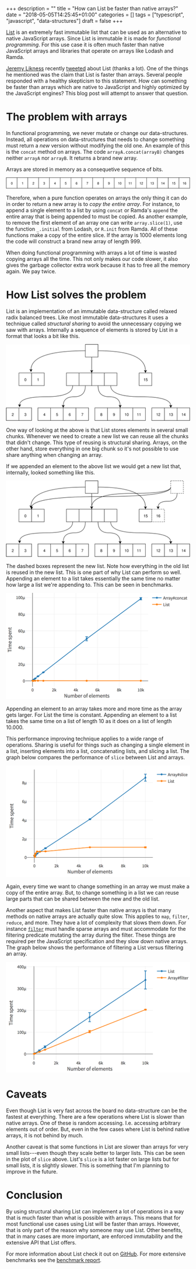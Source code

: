 +++
description = ""
title = "How can List be faster than native arrays?"
date = "2018-05-05T14:25:45+01:00"
categories = []
tags = ["typescript", "javascript", "data-structures"]
draft = false
+++

[List](https://github.com/funkia/list) is an extremely fast immutable
list that can be used as an alternative to native JavaScript arrays.
Since List is immutable it is made for _functional programming_. For
this use case it is often much faster than native JavaScript arrays
and libraries that operate on arrays like Lodash and Ramda.

[Jeremy Likness](https://twitter.com/jeremylikness) recently
[tweeted](https://twitter.com/jeremylikness/status/992394166494814210)
about List (thanks a lot). One of the things he mentioned was the
claim that List is faster than arrays. Several people responded with a
healthy skepticism to this statement. How can something be faster than
arrays which are native to JavaScript and highly optimized by the
JavaScript engines? This blog post will attempt to answer that
question.

# The problem with arrays

In functional programming, we never mutate or change our
data-structures. Instead, all operations on data-structures that needs
to change something must return a _new_ version without modifying the
old one. An example of this is the `concat` method on arrays. The code
`arrayA.concat(arrayB)` changes neither `arrayA` nor `arrayB`. It
returns a brand new array.

Arrays are stored in memory as a consequetive sequence of bits.

![Array](/images/array.svg)

Therefore, when a pure function operates on arrays the only thing it
can do in order to return a new array is to _copy the entire array_.
For instance, to append a single element to a list by using `concat`
or Ramda's `append` the entire array that is being appended to must be
copied. As another example, to remove the first element of an array
one can write `array.slice(1)`, use the function `_.initial` from
Lodash, or `R.init` from Ramda. All of these functions make a copy of
the entire slice. If the array is 1000 elements long the code will
construct a brand new array of length 999.

When doing functional programming with arrays a lot of time is wasted
copying arrays all the time. This not only makes our code slower, it
also gives the garbage collector extra work because it has to free all
the memory again. We pay twice.

# How List solves the problem

List is an implementation of an immutable data-structure called
relaxed radix balanced trees. Like most immutable data-structures it
uses a technique called _structural sharing_ to avoid the unnecessary
copying we saw with arrays. Internally a sequence of elements is
stored by List in a format that looks a bit like this.

<!-- {{< figure src="/images/list.svg" title="Steve Francia" height="10em" >}} -->
![Internals of List](/images/list.svg)

One way of looking at the above is that List stores elements in
several small chunks. Whenever we need to create a new list we can
reuse all the chunks that didn't change. This type of reusing is
structural sharing. Arrays, on the other hand, store everything in one
big chunk so it's not possible to use share anything when changing an
array.

If we appended an element to the above list we would get a new list
that, internally, looked something like this.

![List after appending](/images/list-appended.svg)

The dashed boxes represent the new list. Note how everything in the
old list is reused in the new list. This is one part of why List can
perform so well. Appending an element to a list takes essentially the
same time no matter how large a list we're appending to. This can be
seen in benchmarks.

![Append plot](/images/append-plot.png)

Appending an element to an array takes more and more time as the array
gets larger. For List the time is constant. Appending an element to a
list takes the same time on a list of length 10 as it does on a list
of length 10.000.

This performance improving technique applies to a wide range of
operations. Sharing is useful for things such as changing a single
element in a list, inserting elements into a list, concatenating
lists, and slicing a list. The graph below compares the performance of
`slice` between List and arrays.

![Slice plot](/images/slice-plot.png)

Again, every time we want to change something in an array we must make
a copy of the entire array. But, to change something in a list we can
reuse large parts that can be shared between the new and the old list.

Another aspect that makes List faster than native arrays is that many
methods on native arrays are actually quite slow. This applies to
`map`, `filter`, `reduce`, and more. They have a lot of complexity
that slows them down. For instance
[`filter`](https://developer.mozilla.org/en-US/docs/Web/JavaScript/Reference/Global_Objects/Array/filter)
must handle sparse arrays and must accommodate for the filtering
predicate mutating the array during the filter. These things are
required per the JavaScript specification and they slow down native
arrays. The graph below shows the performance of filtering a List
versus filtering an array.

![Filter plot](/images/filter-plot.png)

# Caveats

Even though List is very fast across the board no data-structure can
be the fastest at everything. There are a few operations where List is
slower than native arrays. One of these is random accessing. I.e.
accessing arbitrary elements out of order. But, even in the few cases
where List is behind native arrays, it is not behind by much.

Another caveat is that some functions in List are slower than arrays
for very small lists---even though they scale better to larger lists.
This can be seen in the plot of `slice` above. List's `slice` is a lot
faster on large lists but for small lists, it is slightly slower. This
is something that I'm planning to improve in the future.

# Conclusion

By using structural sharing List can implement a lot of operations in
a way that is much faster than what is possible with arrays. This
means that for most functional use cases using List will be faster
than arrays. However, that is only part of the reason why someone may
use List. Other benefits, that in many cases are more important, are
enforced immutability and the extensive API that List offers.

For more information about List check it out on
[GitHub](https://github.com/funkia/list). For more extensive
benchmarks see the [benchmark
report](https://funkia.github.io/list/benchmarks/).